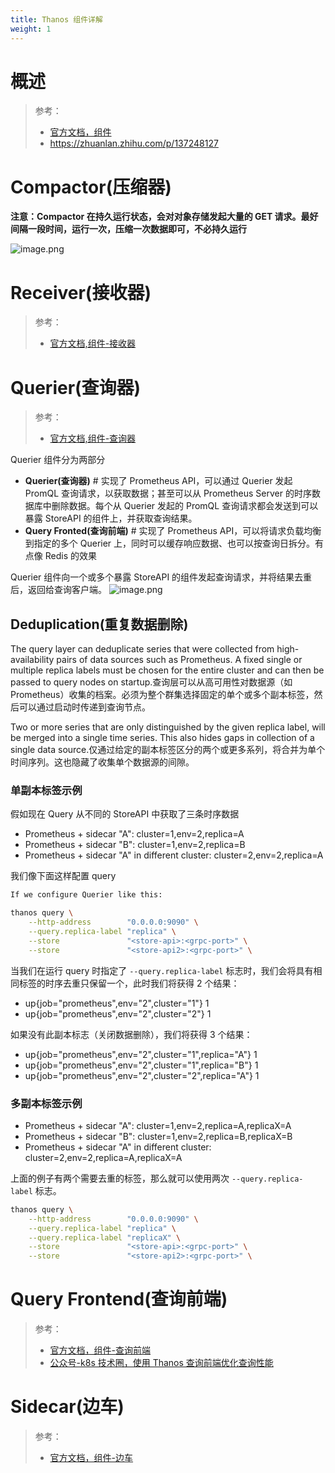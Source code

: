 ```yaml
---
title: Thanos 组件详解
weight: 1
---
```


# 概述

> 参考：
> 
> - [官方文档，组件](https://thanos.io/tip/components/)
> - <https://zhuanlan.zhihu.com/p/137248127>

# Compactor(压缩器)

**注意：Compactor 在持久运行状态，会对对象存储发起大量的 GET 请求。最好间隔一段时间，运行一次，压缩一次数据即可，不必持久运行**

![image.png](https://notes-learning.oss-cn-beijing.aliyuncs.com/ilh4m6/1636990514133-53c917f1-6f57-4bb5-a59d-0776a5fef235.png)

# Receiver(接收器)

> 参考：
> 
> - [官方文档,组件-接收器](https://thanos.io/tip/components/receive.md)

# Querier(查询器)

> 参考：
> 
> - [官方文档,组件-查询器](https://thanos.io/tip/components/query.md)

Querier 组件分为两部分

- **Querier(查询器)** # 实现了 Prometheus API，可以通过 Querier 发起 PromQL 查询请求，以获取数据；甚至可以从 Prometheus Server 的时序数据库中删除数据。每个从 Querier 发起的 PromQL 查询请求都会发送到可以暴露 StoreAPI 的组件上，并获取查询结果。
- **Query Fronted(查询前端)** # 实现了 Prometheus API，可以将请求负载均衡到指定的多个 Querier 上，同时可以缓存响应数据、也可以按查询日拆分。有点像 Redis 的效果

Querier 组件向一个或多个暴露 StoreAPI 的组件发起查询请求，并将结果去重后，返回给查询客户端。
![image.png](https://notes-learning.oss-cn-beijing.aliyuncs.com/ilh4m6/1627118034684-9a4e56ce-7593-4bca-bc38-7fd72bff563c.png)

## Deduplication(重复数据删除)

The query layer can deduplicate series that were collected from high-availability pairs of data sources such as Prometheus. A fixed single or multiple replica labels must be chosen for the entire cluster and can then be passed to query nodes on startup.查询层可以从高可用性对数据源（如 Prometheus）收集的档案。必须为整个群集选择固定的单个或多个副本标签，然后可以通过启动时传递到查询节点。

Two or more series that are only distinguished by the given replica label, will be merged into a single time series. This also hides gaps in collection of a single data source.仅通过给定的副本标签区分的两个或更多系列，将合并为单个时间序列。这也隐藏了收集单个数据源的间隙。

### 单副本标签示例

假如现在 Query 从不同的 StoreAPI 中获取了三条时序数据

- Prometheus + sidecar "A": cluster=1,env=2,replica=A
- Prometheus + sidecar "B": cluster=1,env=2,replica=B
- Prometheus + sidecar "A" in different cluster: cluster=2,env=2,replica=A

我们像下面这样配置 query

```bash
If we configure Querier like this:

thanos query \
    --http-address        "0.0.0.0:9090" \
    --query.replica-label "replica" \
    --store               "<store-api>:<grpc-port>" \
    --store               "<store-api2>:<grpc-port>" \
```

当我们在运行 query 时指定了 `--query.replica-label` 标志时，我们会将具有相同标签的时序去重只保留一个，此时我们将获得 2 个结果：

- up{job="prometheus",env="2",cluster="1"} 1
- up{job="prometheus",env="2",cluster="2"} 1

如果没有此副本标志（关闭数据删除），我们将获得 3 个结果：

- up{job="prometheus",env="2",cluster="1",replica="A"} 1
- up{job="prometheus",env="2",cluster="1",replica="B"} 1
- up{job="prometheus",env="2",cluster="2",replica="A"} 1

### 多副本标签示例

- Prometheus + sidecar "A": cluster=1,env=2,replica=A,replicaX=A
- Prometheus + sidecar "B": cluster=1,env=2,replica=B,replicaX=B
- Prometheus + sidecar "A" in different cluster: cluster=2,env=2,replica=A,replicaX=A

上面的例子有两个需要去重的标签，那么就可以使用两次 `--query.replica-label` 标志。

```bash
thanos query \
    --http-address        "0.0.0.0:9090" \
    --query.replica-label "replica" \
    --query.replica-label "replicaX" \
    --store               "<store-api>:<grpc-port>" \
    --store               "<store-api2>:<grpc-port>" \
```

# Query Frontend(查询前端)

> 参考：
> 
> - [官方文档，组件-查询前端](https://thanos.io/tip/components/query-frontend.md/)
> - [公众号-k8s 技术圈，使用 Thanos 查询前端优化查询性能](https://mp.weixin.qq.com/s/W9diP0OKt_-ajAXM_wgogg)

# Sidecar(边车)

> 参考：
> 
> - [官方文档，组件-边车](https://thanos.io/tip/components/sidecar.md/)
